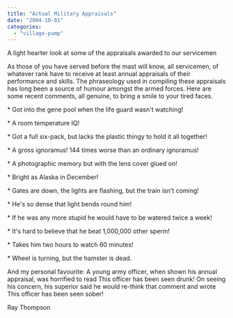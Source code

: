 ```yaml
---
title: "Actual Military Appraisals"
date: "2004-10-01"
categories: 
  - "village-pump"
---
```


A light hearter look at some of the appraisals awarded to our servicemen

As those of you have served before the mast will know, all servicemen, of whatever rank have to receive at least annual appraisals of their performance and skills. The phraseology used in compiling these appraisals has long been a source of humour amongst the armed forces. Here are some recent comments, all genuine, to bring a smile to your tired faces.

\* Got into the gene pool when the life guard wasn't watching!

\* A room temperature IQ!

\* Got a full six-pack, but lacks the plastic thingy to hold it all together!

\* A gross ignoramus! 144 times worse than an ordinary ignoramus!

\* A photographic memory but with the lens cover glued on!

\* Bright as Alaska in December!

\* Gates are down, the lights are flashing, but the train isn't coming!

\* He's so dense that light bends round him!

\* If he was any more stupid he would have to be watered twice a week!

\* It's hard to believe that he beat 1,000,000 other sperm!

\* Takes him two hours to watch 60 minutes!

\* Wheel is turning, but the hamster is dead.

And my personal favourite: A young army officer, when shown his annual appraisal, was horrified to read This officer has been seen drunk! On seeing his concern, his superior said he would re-think that comment and wrote This officer has been seen sober!

Ray Thompson
